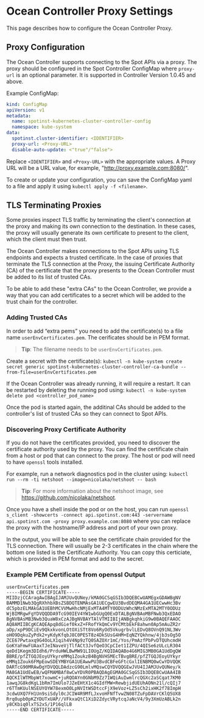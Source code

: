 # Ocean Controller Proxy Settings

This page describes how to configure the Ocean Controller Proxy.

## Proxy Configuration

The Ocean Controller supports connecting to the Spot APIs via a proxy. The proxy should be configured in the Spot Controller ConfigMap where `proxy-url` is an optional parameter. It is supported in Controller Version 1.0.45 and above.

Example ConfigMap:

```yaml
kind: ConfigMap
apiVersion: v1
metadata:
  name: spotinst-kubernetes-cluster-controller-config
  namespace: kube-system
data:
  spotinst.cluster-identifier: <IDENTIFIER>
  proxy-url: <Proxy-URL>
  disable-auto-update: <"true"/"false">
```

Replace `<IDENTIFIER>` and `<Proxy-URL>` with the appropriate values.
A Proxy URL will be a URL value, for example, "http://proxy.example.com:8080/".

To create or update your configuration, you can save the ConfigMap yaml to a file and apply it using `kubectl apply -f <filename>`.

## TLS Terminating Proxies

Some proxies inspect TLS traffic by terminating the client's connection at the proxy and making its own connection to the destination. In these cases, the proxy will usually generate its own certificate to present to the client, which the client must then trust.

The Ocean Controller makes connections to the Spot APIs using TLS endpoints and expects a trusted certificate. In the case of proxies that terminate the TLS connection at the Proxy, the issuing Certificate Authority (CA) of the certificate that the proxy presents to the Ocean Controller must be added to its list of trusted CAs.

To be able to add these "extra CAs" to the Ocean Controller, we provide a way that you can add certificates to a secret which will be added to the trust chain for the controller.

### Adding Trusted CAs

In order to add “extra pems” you need to add the certificate(s) to a file name `userEnvCertificates.pem`. The cerificates should be in PEM format.

> **Tip**: The filename needs to be `userEnvCertificates.pem`.

Create a secret with the certificate(s): `kubectl -n kube-system create secret generic spotinst-kubernetes-cluster-controller-ca-bundle --from-file=userEnvCertificates.pem`

If the Ocean Controller was already running, it will require a restart. It can be restarted by deleting the running pod using: `kubectl -n kube-system delete pod <controller_pod_name>`

Once the pod is started again, the additinal CAs should be added to the controller's list of trusted CAs so they can connect to Spot APIs.

### Discovering Proxy Certificate Authority

If you do not have the certificates provided, you need to discover the certificate authority used by the proxy. You can find the certificate chain from a host or pod that can connect to the proxy. The host or pod will need to have `openssl` tools installed.

For example, run a network diagnostics pod in the cluster using: `kubectl run --rm -ti netshoot --image=nicolaka/netshoot -- bash`

> **Tip**: For more information about the netshoot image, see https://github.com/nicolaka/netshoot.

Once you have a shell inside the pod or on the host, you can run `openssl s_client -showcerts -connect api.spotinst.com:443 -servername api.spotinst.com -proxy proxy.example.com:8080` where you can replace the proxy with the hostname/IP address and port of your own proxy.

In the output, you will be able to see the certificate chain provided for the TLS connection. There will usually be 2-3 certificates in the chain where the bottom one listed is the Certificate Authority. You can copy this certiciate, which is provided in PEM format and add to the secret.

### Example PEM Certificate from openssl Output

```
userEnvCertificates.pem
-----BEGIN CERTIFICATE-----
MIIDzjCCAragAwIBAgIJAMJUvQUNey/kMA0GCSqGSIb3DQEBCwUAMEgxGDAWBgNV
BAMMD1Nwb3QgRXhhbXBsZSBDQTENMAsGA1UECgwEU3BvdDEQMA4GA1UECwwHc3Bv
dC5pbzELMAkGA1UEBhMCVVMwHhcNMjExMTA4MTY0ODUzWhcNMzExMTA2MTY0ODUz
WjBIMRgwFgYDVQQDDA9TcG90IEV4YW1wbGUgQ0ExDTALBgNVBAoMBFNwb3QxEDAO
BgNVBAsMB3Nwb3QuaW8xCzAJBgNVBAYTAlVTMIIBIjANBgkqhkiG9w0BAQEFAAOC
AQ8AMIIBCgKCAQEApq8dGief0kxZ+FRofYkQmCv9YCMtbEkF8ahwn0Ap5mAuZR2r
aDp/xpP9DCiEv9QkxkvonLOtOXiSTt8Vo6RyOd5VkugrbvlLEDvQ8OVnQ91NL3Wv
oHO9DqkuZyPdk2+yKdyKfqbJ8C0PEST8z4DkSUsG4HM+EqNZYQkhnw/4jb3sOg5O
ZCE67Pwtaxq9G4OoLX1qih4V4Np9zTQ0SAZOXr1mC/Yos/PmAzfPbPvDTQUhcmdH
GoKYaFmwFUAaxTJeINaveVjTlfACt3JvfQeO3CpCIet1IZPU/4QISe6zULcLR304
qeDd1Kegm3DIdh6/PrduHWLBwMW91LIOUgZ/KQIDAQABo4G6MIG3MB0GA1UdDgQW
BBRE/pfZTGQJEoyUYkyreMMq1ZoukzB4BgNVHSMEcTBvgBRE/pfZTGQJEoyUYkyr
eMMq1Zouk6FMpEowSDEYMBYGA1UEAwwPU3BvdCBFeGFtcGxlIENBMQ0wCwYDVQQK
DARTcG90MRAwDgYDVQQLDAdzcG90LmlvMQswCQYDVQQGEwJVU4IJAMJUvQUNey/k
MA8GA1UdEwEB/wQFMAMBAf8wCwYDVR0PBAQDAgEGMA0GCSqGSIb3DQEBCwUAA4IB
AQCKIlWTMbpWt7xowmC+juRQOAYn0GNbM9Zz71WQiAuIwmlrcQGXc2aSCqat7KM0
1awqJG8kdKgL1bRm7ImUlo7JZeEHtX1c4GIdfMW+RewbjidUEUhAONn21l/cQIj7
r6TTmKUulNSEUYOYW78exmO0LpNVItWSDtccFjX9eVoz+LZ5sCh2ixHK2f78ImpH
3cdwUXQ7FH1Un9siSdyl0cJCIW4R9MfLJxvoHFNfTvwZN08TZuFpDAVrCKlQ5UX8
Rrq0upb0pKZYDUTxUAP//VFkxaQtC1XiD2ZdycVRytcqJaNcV4/9y3XmUzABLk2n
y8CKbiq0lxTS2xS/1P16qlLB
-----END CERTIFICATE-----
```
